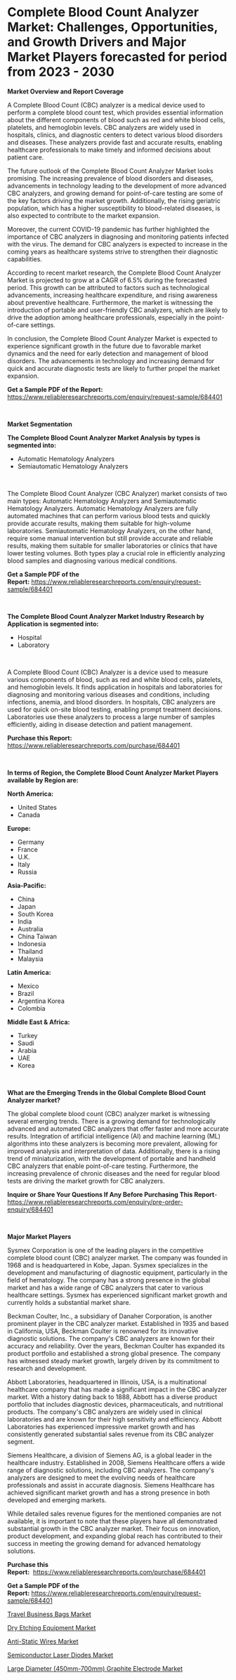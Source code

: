<p><h1>Complete Blood Count Analyzer Market: Challenges, Opportunities, and Growth Drivers and Major Market Players forecasted for period from 2023 - 2030</h1></p><p><strong>Market Overview and Report Coverage</strong></p>
<p><p>A Complete Blood Count (CBC) analyzer is a medical device used to perform a complete blood count test, which provides essential information about the different components of blood such as red and white blood cells, platelets, and hemoglobin levels. CBC analyzers are widely used in hospitals, clinics, and diagnostic centers to detect various blood disorders and diseases. These analyzers provide fast and accurate results, enabling healthcare professionals to make timely and informed decisions about patient care.</p><p>The future outlook of the Complete Blood Count Analyzer Market looks promising. The increasing prevalence of blood disorders and diseases, advancements in technology leading to the development of more advanced CBC analyzers, and growing demand for point-of-care testing are some of the key factors driving the market growth. Additionally, the rising geriatric population, which has a higher susceptibility to blood-related diseases, is also expected to contribute to the market expansion.</p><p>Moreover, the current COVID-19 pandemic has further highlighted the importance of CBC analyzers in diagnosing and monitoring patients infected with the virus. The demand for CBC analyzers is expected to increase in the coming years as healthcare systems strive to strengthen their diagnostic capabilities.</p><p>According to recent market research, the Complete Blood Count Analyzer Market is projected to grow at a CAGR of 6.5% during the forecasted period. This growth can be attributed to factors such as technological advancements, increasing healthcare expenditure, and rising awareness about preventive healthcare. Furthermore, the market is witnessing the introduction of portable and user-friendly CBC analyzers, which are likely to drive the adoption among healthcare professionals, especially in the point-of-care settings.</p><p>In conclusion, the Complete Blood Count Analyzer Market is expected to experience significant growth in the future due to favorable market dynamics and the need for early detection and management of blood disorders. The advancements in technology and increasing demand for quick and accurate diagnostic tests are likely to further propel the market expansion.</p></p>
<p><strong>Get a Sample PDF of the Report:</strong> <a href="https://www.reliableresearchreports.com/enquiry/request-sample/684401">https://www.reliableresearchreports.com/enquiry/request-sample/684401</a></p>
<p>&nbsp;</p>
<p><strong>Market Segmentation</strong></p>
<p><strong>The Complete Blood Count Analyzer Market Analysis by types is segmented into:</strong></p>
<p><ul><li>Automatic Hematology Analyzers</li><li>Semiautomatic Hematology Analyzers</li></ul></p>
<p>&nbsp;</p>
<p><p>The Complete Blood Count Analyzer (CBC Analyzer) market consists of two main types: Automatic Hematology Analyzers and Semiautomatic Hematology Analyzers. Automatic Hematology Analyzers are fully automated machines that can perform various blood tests and quickly provide accurate results, making them suitable for high-volume laboratories. Semiautomatic Hematology Analyzers, on the other hand, require some manual intervention but still provide accurate and reliable results, making them suitable for smaller laboratories or clinics that have lower testing volumes. Both types play a crucial role in efficiently analyzing blood samples and diagnosing various medical conditions.</p></p>
<p><strong>Get a Sample PDF of the Report:</strong>&nbsp;<a href="https://www.reliableresearchreports.com/enquiry/request-sample/684401">https://www.reliableresearchreports.com/enquiry/request-sample/684401</a></p>
<p>&nbsp;</p>
<p><strong>The Complete Blood Count Analyzer Market Industry Research by Application is segmented into:</strong></p>
<p><ul><li>Hospital</li><li>Laboratory</li></ul></p>
<p>&nbsp;</p>
<p><p>A Complete Blood Count (CBC) Analyzer is a device used to measure various components of blood, such as red and white blood cells, platelets, and hemoglobin levels. It finds application in hospitals and laboratories for diagnosing and monitoring various diseases and conditions, including infections, anemia, and blood disorders. In hospitals, CBC analyzers are used for quick on-site blood testing, enabling prompt treatment decisions. Laboratories use these analyzers to process a large number of samples efficiently, aiding in disease detection and patient management.</p></p>
<p><strong>Purchase this Report:</strong>&nbsp; <a href="https://www.reliableresearchreports.com/purchase/684401">https://www.reliableresearchreports.com/purchase/684401</a></p>
<p>&nbsp;</p>
<p><strong>In terms of Region, the Complete Blood Count Analyzer Market Players available by Region are:</strong></p>
<p>
    <p> <strong> North America: </strong>
        <ul>
            <li>United States</li>
            <li>Canada</li>
        </ul>
        </p> 
    <p> <strong> Europe: </strong>
        <ul>
            <li>Germany</li>
            <li>France</li>
            <li>U.K.</li>
            <li>Italy</li>
            <li>Russia</li>
        </ul>
        </p> 
    <p> <strong> Asia-Pacific: </strong>
        <ul>
            <li>China</li>
            <li>Japan</li>
            <li>South Korea</li>
            <li>India</li>
            <li>Australia</li>
            <li>China Taiwan</li>
            <li>Indonesia</li>
            <li>Thailand</li>
            <li>Malaysia</li>
        </ul>
        </p> 
    <p> <strong> Latin America: </strong>
        <ul>
            <li>Mexico</li>
            <li>Brazil</li>
            <li>Argentina Korea</li>
            <li>Colombia</li>
        </ul>
        </p> 
    <p> <strong> Middle East & Africa: </strong>
        <ul>
            <li>Turkey</li>
            <li>Saudi</li>
            <li>Arabia</li>
            <li>UAE</li>
            <li>Korea</li>
        </ul>
    </p>
    </p>
<p>&nbsp;</p>
<p><strong>What are the Emerging Trends in the Global Complete Blood Count Analyzer market?</strong></p>
<p><p>The global complete blood count (CBC) analyzer market is witnessing several emerging trends. There is a growing demand for technologically advanced and automated CBC analyzers that offer faster and more accurate results. Integration of artificial intelligence (AI) and machine learning (ML) algorithms into these analyzers is becoming more prevalent, allowing for improved analysis and interpretation of data. Additionally, there is a rising trend of miniaturization, with the development of portable and handheld CBC analyzers that enable point-of-care testing. Furthermore, the increasing prevalence of chronic diseases and the need for regular blood tests are driving the market growth for CBC analyzers.</p></p>
<p><strong>Inquire or Share Your Questions If Any Before Purchasing This Report</strong>- <a href="https://www.reliableresearchreports.com/enquiry/pre-order-enquiry/684401">https://www.reliableresearchreports.com/enquiry/pre-order-enquiry/684401</a></p>
<p>&nbsp;</p>
<p><strong>Major Market Players</strong></p>
<p><p>Sysmex Corporation is one of the leading players in the competitive complete blood count (CBC) analyzer market. The company was founded in 1968 and is headquartered in Kobe, Japan. Sysmex specializes in the development and manufacturing of diagnostic equipment, particularly in the field of hematology. The company has a strong presence in the global market and has a wide range of CBC analyzers that cater to various healthcare settings. Sysmex has experienced significant market growth and currently holds a substantial market share.</p><p>Beckman Coulter, Inc., a subsidiary of Danaher Corporation, is another prominent player in the CBC analyzer market. Established in 1935 and based in California, USA, Beckman Coulter is renowned for its innovative diagnostic solutions. The company's CBC analyzers are known for their accuracy and reliability. Over the years, Beckman Coulter has expanded its product portfolio and established a strong global presence. The company has witnessed steady market growth, largely driven by its commitment to research and development.</p><p>Abbott Laboratories, headquartered in Illinois, USA, is a multinational healthcare company that has made a significant impact in the CBC analyzer market. With a history dating back to 1888, Abbott has a diverse product portfolio that includes diagnostic devices, pharmaceuticals, and nutritional products. The company's CBC analyzers are widely used in clinical laboratories and are known for their high sensitivity and efficiency. Abbott Laboratories has experienced impressive market growth and has consistently generated substantial sales revenue from its CBC analyzer segment.</p><p>Siemens Healthcare, a division of Siemens AG, is a global leader in the healthcare industry. Established in 2008, Siemens Healthcare offers a wide range of diagnostic solutions, including CBC analyzers. The company's analyzers are designed to meet the evolving needs of healthcare professionals and assist in accurate diagnosis. Siemens Healthcare has achieved significant market growth and has a strong presence in both developed and emerging markets.</p><p>While detailed sales revenue figures for the mentioned companies are not available, it is important to note that these players have all demonstrated substantial growth in the CBC analyzer market. Their focus on innovation, product development, and expanding global reach has contributed to their success in meeting the growing demand for advanced hematology solutions.</p></p>
<p><strong>Purchase this Report:</strong>&nbsp;&nbsp;<a href="https://www.reliableresearchreports.com/purchase/684401">https://www.reliableresearchreports.com/purchase/684401</a></p>
<p></p>
<p><strong>Get a Sample PDF of the Report:</strong>&nbsp;<a href="https://www.reliableresearchreports.com/enquiry/request-sample/684401">https://www.reliableresearchreports.com/enquiry/request-sample/684401</a></p>
<p><p><a href="https://github.com/grishafomin4852/Market-Research-Report-List-1/blob/main/travel-business-bags-market.md">Travel Business Bags Market</a></p><p><a href="https://www.linkedin.com/pulse/dry-etching-equipment-market-size-2023-2030-global-industrial-txzwe/">Dry Etching Equipment Market</a></p><p><a href="https://medium.com/@ridhantakke90/anti-static-wires-market-the-key-to-successful-business-strategy-forecast-till-2030-f8b303edad9e">Anti-Static Wires Market</a></p><p><a href="https://www.linkedin.com/pulse/semiconductor-laser-diodes-market-challenges-opportunities-gpxle/">Semiconductor Laser Diodes Market</a></p><p><a href="https://medium.com/@santosh735584/large-diameter-450mm-700mm-graphite-electrode-market-competitive-analysis-market-trends-and-22aa1aa3c099">Large Diameter (450mm-700mm) Graphite Electrode Market</a></p></p>